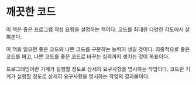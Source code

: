 # 깨끗한 코드

이 책은 좋은 프로그램 작성 요령을 설명하는 책이다.
코드를 최대한 다양한 각도에서 살펴본다.

이 책을 읽으면 좋은 코드와 나쁜 코드를 구분하는 능력이 생길 것이다.
최종적으로 좋은 코드를 짜고, 나쁜 코드를 좋은 코드로 바꾸는 실력까지 생기는 것이 목표이다.

프로그래밍이란 기계가 실행할 정도로 상세히 요구사항을 명시하는 작업이다.
코드란 기계가 실행할 정도로 상세히 요구사항을 명시하는 작업의 결과물이다.

